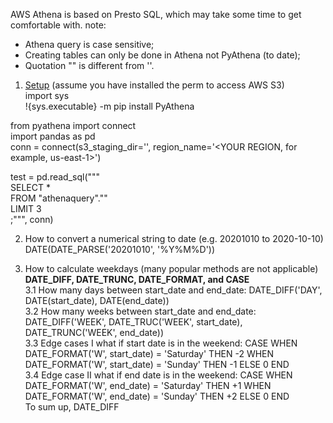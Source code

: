 AWS Athena is based on Presto SQL, which may take some time to get comfortable with. 
note: 
- Athena query is case sensitive; 
- Creating tables can only be done in Athena not PyAthena (to date); 
- Quotation "" is different from ''.

1. [Setup](https://aws.amazon.com/blogs/machine-learning/run-sql-queries-from-your-sagemaker-notebooks-using-amazon-athena/) (assume you have installed the perm to access AWS S3)   
import sys  
!{sys.executable} -m pip install PyAthena  

from pyathena import connect  
import pandas as pd  
conn = connect(s3_staging_dir='<ATHENA QUERY RESULTS LOCATION>',  region_name='<YOUR REGION, for example, us-east-1>')  

test = pd.read_sql("""  
SELECT *  
FROM "athenaquery"."<YOUR TABLE NAME>"  
LIMIT 3  
;""", conn)  
  
2. How to convert a numerical string to date (e.g. 20201010 to 2020-10-10)  
   DATE(DATE_PARSE('20201010', '%Y%M%D'))  
   
3. How to calculate weekdays (many popular methods are not applicable)  
**DATE_DIFF, DATE_TRUNC, DATE_FORMAT, and CASE**  
3.1 How many days between start_date and end_date: DATE_DIFF('DAY', DATE(start_date), DATE(end_date))  
3.2 How many weeks between start_date and end_date: DATE_DIFF('WEEK', DATE_TRUC('WEEK', start_date), DATE_TRUNC('WEEK', end_date))  
3.3 Edge cases I what if start date is in the weekend: CASE WHEN DATE_FORMAT('W', start_date) = 'Saturday' THEN -2 WHEN DATE_FORMAT('W', start_date) = 'Sunday' THEN -1 ELSE 0 END  
3.4 Edge case II what if end date is in the weekend: CASE WHEN DATE_FORMAT('W', end_date) = 'Saturday' THEN +1 WHEN DATE_FORMAT('W', end_date) = 'Sunday' THEN +2 ELSE 0 END  
To sum up, DATE_DIFF  
